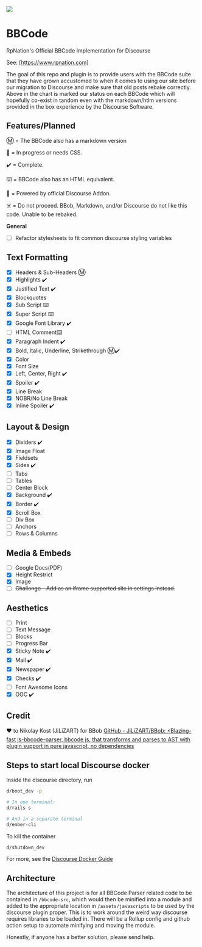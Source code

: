 ![](https://www.rpnation.com/styles/rpnlogo12.png)

# BBCode

RpNation's Official BBCode Implementation for Discourse

See: [https://www.rpnation.com]

The goal of this repo and plugin is to provide users with the BBCode suite that they have grown accustomed to when it comes to using our site before our migration to Discourse and make sure that old posts rebake correctly. Above in the chart is marked our status on each BBCode which will hopefully co-exist in tandom even with the markdown/htlm versions provided in the box experience by the Discourse Software.

## Features/Planned

Ⓜ️ = The BBCode also has a markdown version

🚧 = In progress or needs CSS.

✔️ = Complete.

⌨️ = BBCode also has an HTML equivalent.

🎉 = Powered by official Discourse Addon.

☠️ = Do not proceed. BBob, Markdown, and/or Discourse do not like this code. Unable to be rebaked.

**General**

- [ ] Refactor stylesheets to fit common discourse styling variables

## Text Formatting

- [x] Headers & Sub-Headers Ⓜ️
- [x] Highlights ✔️
- [x] Justified Text ✔️
- [x] Blockquotes
- [x] Sub Script ⌨️
- [x] Super Script ⌨️
- [x] Google Font Library ✔️
- [ ] HTML Comment⌨️
- [x] Paragraph Indent ✔️
- [x] Bold, Italic, Underline, Strikethrough Ⓜ️✔️
- [x] Color
- [x] Font Size
- [x] Left, Center, Right ✔️
- [x] Spoiler ✔️
- [x] Line Break
- [x] NOBR/No Line Break
- [x] Inline Spoiler ✔️

## Layout & Design

- [x] Dividers ✔️
- [x] Image Float
- [x] Fieldsets
- [x] Sides ✔️
- [ ] Tabs
- [ ] Tables
- [ ] Center Block
- [x] Background ✔️
- [x] Border ✔️
- [x] Scroll Box
- [ ] Div Box
- [ ] Anchors
- [ ] Rows & Columns

## Media & Embeds

- [ ] Google Docs(PDF)
- [x] Height Restrict
- [x] Image
- [ ] ~~Challonge - Add as an iframe supported site in settings instead.~~

## Aesthetics

- [ ] Print
- [ ] Text Message
- [ ] Blocks
- [ ] Progress Bar
- [x] Sticky Note ✔️
- [x] Mail ✔️
- [x] Newspaper ✔️
- [x] Checks ✔️
- [ ] Font Awesome Icons
- [x] OOC ✔️

## Credit

❤️ to Nikolay Kost (JiLiZART) for BBob [GitHub - JiLiZART/BBob: ⚡️Blazing-fast js-bbcode-parser, bbcode js, that transforms and parses to AST with plugin support in pure javascript, no dependencies](https://github.com/JiLiZART/BBob)

## Steps to start local Discourse docker

Inside the discourse directory, run

```bash
d/boot_dev -p

# In one terminal:
d/rails s

# And in a separate terminal
d/ember-cli
```

To kill the container

```bash
d/shutdown_dev
```

For more, see the [Discourse Docker Guide](https://meta.discourse.org/docs?topic=102009)

## Architecture

The architecture of this project is for all BBCode Parser related code to be contained in `/bbcode-src`, which would then be minified into a module and added to the appropriate location in `/assets/javascripts` to be used by the discourse plugin proper. This is to work around the weird way discourse requires libraries to be loaded in. There will be a Rollup config and github action setup to automate minifying and moving the module.

Honestly, if anyone has a better solution, please send help.
